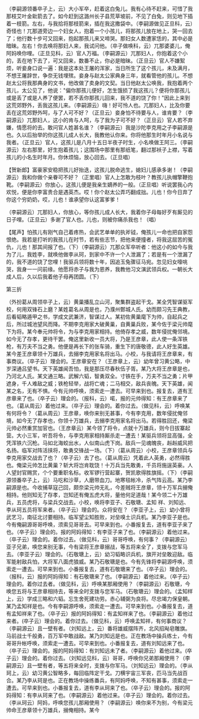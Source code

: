 <!-- { "loadSidebar": true } -->
（李嗣源领番卒子上，云）大小军卒，赶着这白兔儿。我有心待不赶来，可惜了我那枝艾叶金鈚箭去了。如今赶到这潞州长子县荒草坡前，不见了白兔，则见地下插着一枝箭。左右，与我拾将那枝箭来，插在我这撒袋中。（李嗣源做见正旦科，云）奇怪也！兀那道旁边一个妇女人，抱着一个小孩儿，将那孩儿放在地上，哭一回去了；他行数十步可又回来，抱起那孩儿来又啼哭。那妇女人数遭家恁的，其中必是暗昧。左右！你去唤将那妇人来，我试问他。（卒子做唤科，云）兀那婆婆儿，俺阿妈唤你哩。（正旦见科，云）官人万福。（李嗣源云）兀那妇人，你抱着这个小的，丢在地下去了，可又回来，数番不止，你必是暗昧。（正旦云）官人不嫌絮烦，听妾身口说一遍：我是这本处王屠的浑家，当日所生了这个孩儿，未及满月，不想王屠辞世，争奈无钱埋殡。妾身与赵太公家典身三年，就看管他的孩儿。不想赵太公将我那典身的文书，他改做了卖身的文契。当日他赵太公唤我，我抱着两个孩儿，太公见了，他说："偏你那孩儿便好，怎生饿损了我这孩儿？便将你那孩儿或是丢了或是人养了便罢，若不丢你那孩儿回来，我不道的饶了你！"因此上来到这荒郊野外，丢我这孩儿来。（李嗣源云）嗨！好可怜人也。兀那妇人，比及你要丢在这荒郊野外呵，与了人可不好？（正旦云）妾身怕不待要与人，谁肯要？（李嗣源云）兀那妇人，这小的肯与人呵，与了我为子可不好？（正旦云）官人若不弃嫌，情愿将的去。敢问官人姓甚名谁？（李嗣源云）我是沙陀李克用之子李嗣源是也。久以后抬举的你这孩儿成人长大，我教他认你来。你将他那生时年月小名说与我者。（正旦云）官人，这孩儿是八月十五日半夜子时生，小名唤做王阿三。（李嗣源云）左右那里，好生抱着孩儿；这围场中那里有那纸笔，翻过那袄子上襟，写着孩儿的小名生时年月。你休烦恼，放心回去。（正旦唱）

【贺新郎】富豪家安稳把孩儿好抬迭，这孩儿脱命逃生，媳妇儿感承多谢！（李嗣源云）我和你做个亲眷可不好？（正里唱）官人上怎敢为枝叶？教孩儿执帽擎鞭抱靴。（李嗣源云）你放心，这孩儿便是我亲生嫡养的一般。（正旦唱）听说罢我心内欢悦，便是你李富贵合是遇英杰。哎！你个赵太公弄巧翻成拙。儿也！你今日弃了你这个穷奶奶，哎，儿也！谁承望你认这富爹爹！

（李嗣源云）兀那妇人，你放心，等你孩儿成人长大，我着你子母每好歹有厮见的日子哩。（正旦云）多谢了官人也。儿也，则被你痛杀我也！（唱）

【尾声】怕孩儿有刚气自己着疼热，会武艺单单的执斧钺，俺孩儿一命也把自家怨恨绝。我若是打听的我孩儿在时节，若有些志节，把他来便撞者，将我这屈苦的冤仇，儿也！那其间报了也。（下）（李嗣源云）兀那众军卒听者：他这小的如今与我为了儿，我姓李，就唤他做李从珂，到家中不许一个人泄漏了；若是有一个泄漏了的，我不道的饶了您哩！我驱兵领将数十年，因追玉兔骤征马宛。忽见妇女嚎咷哭，我身一一问前缘。他愿将赤子与我为恩养，我教他习文演武领兵权。一朝长大成人后，久以后我着他子母再团圆。（下）

第三折

（外扮葛从周领卒子上，云）黄巢播乱立山河，聚集群盗起干戈。某全凭智谋驱军校，何用双锋石上磨？某姓葛名从周是也，乃濮州鄄城人氏。幼而颇习先王典教，后看韬略遁甲之书，学成文武兼济，智谋过人。某初佐黄巢麾下为帅，自起兵之后，所过城池望风而降。不期李克用家大破黄巢，自黄巢兵败，某今佐于梁元帅麾下为将。某今奉元帅将令，为与李克用家相持。他倚存孝之威，数年侵扰俺邻境。如今无了存孝，更待干罢。俺这里新收一员大将，乃是王彦章，此人使一条浑铁枪，有万夫不当之勇。他便是再长下的张车骑，重生下的唐敬德，此人好生英雄。某今差王彦章领十万雄兵，去搦李克用家名将出马。小校，与我请将王彦章来，有事商议。（卒子云）理会的。王彦章安在？（王彦章上，云）幼年曾习黄公略，中岁深通吕望书。天下英雄闻吾怕，我是那压尽春秋伍子胥。某乃大将王彦章是也，乃河北人氏。某文通三略。武解六韬，智勇双全。寸铁在手，万夫不当之勇；片甲遮身，千人难敌之威；铁枪轻举，战将亡魂；二马相交，敌兵丧魄。天下英雄，闻某之名，无有不惧。今有元帅呼唤，须索走一遭去。可早来到也。报复去，道有王彦章来了也。（卒子云）理会的。（报科，云）喏，报的元帅得知：有王彦章来了也。（葛从周云）着他过来。（卒子云）理会的。着你过去。（做见科，云）呼唤某有何将令？（葛从周云）王彦章，唤你来别无甚事，今有李克用，数年侵扰俺邻境，如今无了存孝也，你领十万雄兵，去搦李克用家名将出马。若得胜回还，俺梁元帅必然重赏加官也。（王彦章云）某今领了将令，点就十万雄兵，则今日拔寨起营。大小三军，听吾将令，与李克用家相持厮杀走一遭去！某驱兵领将显高强，全凭浑铁六沉枪。马如北海蛟出水，人似南山虎下岗。敌兵一见魂魄丧，赳赳威风把名扬。临军对阵活挟将，敢勇交锋战一场。（下）（葛从周云）小校，王彦章领兵与李克用家交战去了也？（卒子云）去了也。（葛从周云）凭着此人英勇，必然得胜也。俺梁元帅怎比黄巢？斩大将岂肯耽饶！十万兵当先敢勇，千员将施逞英豪。人人望封官赐赏，个个要重职名标。收军锣行营起寨，贺凯歌得胜旗摇。（下）（李嗣源领番卒子上，云）马吃和沙草，人磨带血刀。地寒毯帐冷，杀气阵云高。某乃李嗣源是也。今收捕草寇己回，颇奈梁元帅无礼，今差贼将王彦章，领十万军兵搦俺相持。他则知无了存孝，岂知还有俺五虎大将，量他何足道哉！某今领二十万雄兵，五员虎将，与梁兵交战去。小校，唤将李亚子、石敬瑭、孟知
祥、刘知远、李从珂五员将军来者。（卒子云）理会的。众将安在？（李亚子上，云）幼小曾将武艺习，南征北讨要相持。临军望尘知胜败，对垒嗅土识兵机。某乃李亚子是也。今有俺嗣源哥哥呼唤，须索见哥哥去。可早来到也。小番报复去，道有李亚子来了也。（卒子云）理会的。报的阿妈得知：有李亚子来了也。（李嗣源云）着他过来。（卒子云）理会的。着你过去。（做见科，云）哥哥呼唤，有何事？（李嗣源云）亚子兄弟，唤您来别无事，今有梁将王彦章搦战，等五将来全了，支拨与您军马去。（李亚子云）理会的。（石敬瑭上，云）幼习韬略识兵机，旗开对垒敢迎敌。临军能射敌兵怕，大将军八面虎狼威。某乃石敬瑭是也。今有先锋将李嗣源呼唤，须索走一遭去。可早来到也。小番报复去，道有石敬瑭来了也。（卒子云）理会的。（报科，云）报的阿妈得知：有石敬瑭来了也。（李嗣源云）着他过来。（卒子云）理会的。着你过去者。（做见科，云）呼唤某那厢使用？（李嗣源云）石敬瑭，今唤您五将与王彦章相持去，等来全时支拨与您军马。（石敬瑭云）理会的。（孟知样上，云）学成三略和六韬。忘生舍死建功劳。赤心辅弼为良将。尽忠竭力保皇朝。某乃孟知祥是也。今有李嗣源呼唤，须索走一遭去。可早来到也。小番报复去，道有孟知祥来了也。（卒子云）报的阿妈得知：有孟知祥来了也。（李嗣源云）着他过来者。(卒子云）理会的。着你过去。（做见科，云）呼唤孟知祥，有何事商议？（李嗣源云）且一壁有者。（刘知远上，云）番将雄威摆阵齐，北风招飐皂雕旗。马前战士千般勇，百万军中敢战敌。某乃刘知远是也。正在教场中操兵练士，今有哥哥升帐呼唤，须索走一遭去。可早来到也。小番报复去，道有刘知远来了也。（卒子云）理会的。报的阿妈得知：有刘知远未了者。（李嗣源云）着他过来。(卒子云）理会的。着你过去。（刘知远见科，云）哥哥，呼唤你兄弟那厢使用？（李嗣源云）且一壁有者，等五将来全时，支拨与你军马。（刘知远云）理会的。（李从珂上，云）幼习黄公智略多，每回临阵定干戈。刀横宇宙三军丧，匹马当先战百合。某乃李从珂是也。正在教场中操练番兵，有阿妈呼唤，不知有甚事，须索走一遭去。可早来到也。小番报复去，道有李从珂来了也。（卒子云）理会的。报的阿妈得知：有李从珂来了也。（李嗣源云）着他过来。（卒子云）理会的。着你过去。（李从珂云）阿妈，呼唤您孩儿那厢使用？（李嗣源云）唤你来不为别，今有梁元帅命王彦章领十万雄兵，搦俺相持。某今
